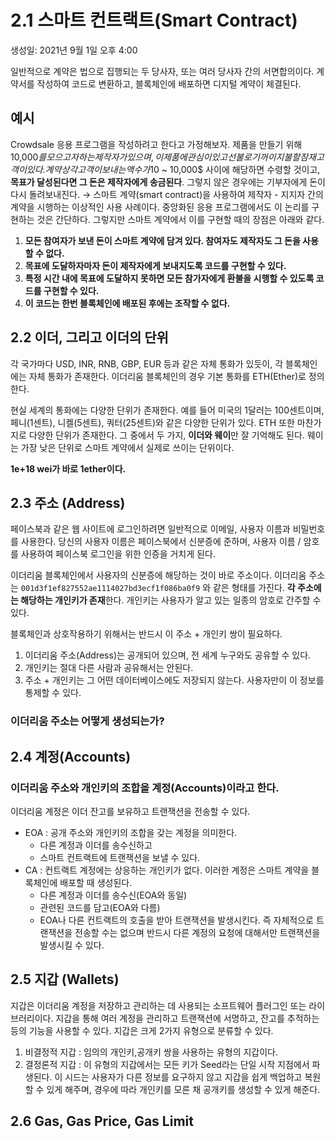 # 2.1 스마트 컨트랙트(Smart Contract)

생성일: 2021년 9월 1일 오후 4:00

일반적으로 계약은 법으로 집행되는 두 당사자, 또는 여러 당사자 간의 서면합의이다. 계약서를 작성하여 코드로 변환하고, 블록체인에 배포하면 디지털 계약이 체결된다. 

## 예시

Crowdsale 응용 프로그램을 작성하려고 한다고 가정해보자. 제품을 만들기 위해 10,000$를 모으고자 하는 제작자가 있으며, 이 제품에 관심이 있고 선불로 기꺼이 지불할 잠재 고객이 있다. 계약상 각 고객이 보내는 액수가 10$ ~ 10,000$ 사이에 해당하면 수령할 것이고, **목표가 달성된다면 그 돈은 제작자에게 송금된다**. 그렇지 않은 경우에는 기부자에게 돈이 다시 돌려보내진다. → 스마트 계약(smart contract)을 사용하여 제작자 - 지지자 간의 계약을 시행하는 이상적인 사용 사례이다. 중앙화된 응용 프로그램에서도 이 논리를 구현하는 것은 간단하다. 그렇지만 스마트 계약에서 이를 구현할 때의 장점은 아래와 같다.

1. **모든 참여자가 보낸 돈이 스마트 계약에 담겨 있다. 참여자도 제작자도 그 돈을 사용할 수 없다.** 
2. **목표에 도달하자마자 돈이 제작자에게 보내지도록 코드를 구현할 수 있다.**
3. **특정 시간 내에 목표에 도달하지 못하면 모든 참가자에게 환불을 시행할 수 있도록 코드를 구현할 수 있다.** 
4. **이 코드는 한번 블록체인에 배포된 후에는 조작할 수 없다.**

## 2.2 이더, 그리고 이더의 단위

각 국가마다 USD, INR, RNB, GBP, EUR 등과 같은 자체 통화가 있듯이, 각 블록체인에는 자체 통화가 존재한다. 이더리움 블록체인의 경우 기본 통화를 ETH(Ether)로 정의한다.

현실 세계의 통화에는 다양한 단위가 존재한다. 예를 들어 미국의 1달러는 100센트이며, 페니(1센트), 니켈(5센트), 쿼터(25센트)와 같은 다양한 단위가 있다. ETH 또한 마찬가지로 다양한 단위가 존재한다. 그 중에서 두 가지, **이더와 웨이**만 잘 기억해도 된다. 웨이는 가장 낮은 단위로 스마트 계약에서 실제로 쓰이는 단위이다. 

**1e+18 wei가 바로 1ether이다.** 

## 2.3 주소 (Address)

페이스북과 같은 웹 사이트에 로그인하려면 일반적으로 이메일, 사용자 이름과 비밀번호를 사용한다. 당신의 사용자 이름은 페이스북에서 신분증에 준하며, 사용자 이름 / 암호를 사용하여 페이스북 로그인을 위한 인증을 거치게 된다.

이더리움 블록체인에서 사용자의 신분증에 해당하는 것이 바로 주소이다. 이더리움 주소는 `001d3f1ef827552ae1114027bd3ecf1f086ba0f9` 와 같은 형태를 가진다. **각 주소에는 해당하는 개인키가 존재**한다. 개인키는 사용자가 알고 있는 일종의 암호로 간주할 수 있다. 

블록체인과 상호작용하기 위해서는 반드시 이 주소 + 개인키 쌍이 필요하다. 

1. 이더리움 주소(Address)는 공개되어 있으며, 전 세계 누구와도 공유할 수 있다.
2. 개인키는 절대 다른 사람과 공유해서는 안된다.
3. 주소 + 개인키는 그 어떤 데이터베이스에도 저장되지 않는다. 사용자만이 이 정보를 통제할 수 있다. 

### 이더리움 주소는 어떻게 생성되는가?

## 2.4 계정(Accounts)

### 이더리움 주소와 개인키의 조합을 계정(Accounts)이라고 한다.

이더리움 계정은 이더 잔고를 보유하고 트랜잭션을 전송할 수 있다. 

- EOA : 공개 주소와 개인키의 조합을 갖는 계정을 의미한다.
    - 다른 계정과 이더를 송수신하고
    - 스마트 컨트랙트에 트랜잭션을 보낼 수 있다.
- CA : 컨트랙트 계정에는 상응하는 개인키가 없다. 이러한 계정은 스마트 계약을 블록체인에 배포할 때 생성된다.
    - 다른 계정과 이더를 송수신(EOA와 동일)
    - 관련된 코드를 담고(EOA와 다름)
    - EOA나 다른 컨트랙트의 호출을 받아 트랜잭션을 발생시킨다. 즉 자체적으로 트랜잭션을 전송할 수는 없으며 반드시 다른 계정의 요청에 대해서만 트랜잭션을 발생시킬 수 있다.

## 2.5 지갑 (Wallets)

지갑은 이더리움 계정을 저장하고 관리하는 데 사용되는 소프트웨어 플러그인 또는 라이브러리이다. 지갑을 통해 여러 계정을 관리하고 트랜잭션에 서명하고, 잔고를 추적하는 등의 기능을 사용할 수 있다. 지갑은 크게 2가지 유형으로 분류할 수 있다.

1. 비결정적 지갑 : 임의의 개인키,공개키 쌍을 사용하는 유형의 지갑이다.
2. 결정론적 지갑 : 이 유형의 지갑에서는 모든 키가 Seed라는 단일 시작 지점에서 파생된다. 이 시드는 사용자가 다른 정보를 요구하지 않고 지갑을 쉽게 백업하고 복원할 수 있게 해주며, 경우에 따라 개인키를 모른 채 공개키를 생성할 수 있게 해준다. 

## 2.6 Gas, Gas Price, Gas Limit